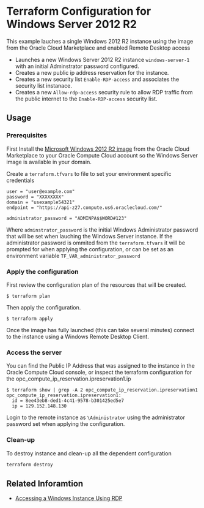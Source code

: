 Terraform Configuration for Windows Server 2012 R2
==================================================

This example lauches a single Windows 2012 R2 instance using the image from the Oracle Cloud Marketplace and enabled Remote Desktop access

-	Launches a new Windows Server 2012 R2 instance `windows-server-1` with an initial Adminstrator password configured.
-	Creates a new public ip address reservation for the instance.
-	Creates a new security list `Enable-RDP-access` and associates the security list instanace.
-	Creates a new `Allow-rdp-access` security rule to allow RDP traffic from the public internet to the `Enable-RDP-access` security list.

Usage
-----

### Prerequisites

First Install the [Microsoft Windows 2012 R2 image](https://cloud.oracle.com/marketplace/en_US/listing/7055818) from the Oracle Cloud Marketplace to your Oracle Compute Cloud account so the Windows Server image is available in your domain.

Create a `terraform.tfvars` to file to set your environment specific credentials

```
user = "user@example.com"
password = "XXXXXXXX"
domain = "usexample54321"
endpoint = "https://api-z27.compute.us6.oraclecloud.com/"

administrator_password = "ADMINPA$$WORD#123"
```

Where `adminstrator_password` is the initial Windows Administrator password that will be set when lauching the Windows Server instance. If the administrator password is ommited from the `terraform.tfvars` it will be prompted for when applying the configuration, or can be set as an environment variable `TF_VAR_administrator_password`

### Apply the configuration

First review the configuration plan of the resources that will be created.

```
$ terraform plan
```

Then apply the configuration.

```
$ terraform apply
```

Once the image has fully launched (this can take several minutes) connect to the instance using a Windows Remote Desktop Client.

### Access the server

You can find the Public IP Address that was assigned to the instance in the Oracle Compute Cloud console, or inspect the terraform configuration for the opc_compute_ip_reservation.ipreservation1.ip

```
$ terraform show | grep -A 2 opc_compute_ip_reservation.ipreservation1
opc_compute_ip_reservation.ipreservation1:
  id = 8ee43eb8-ded1-4c41-9578-b301425ed5e7
  ip = 129.152.148.130
```

Login to the remote instance as `\Administrator` using the administrator password set when applying the configuration.

### Clean-up

To destroy instance and clean-up all the dependent configuration

```sh
terraform destroy
```

Related Inforamtion
-------------------

-	[Accessing a Windows Instance Using RDP](https://docs.oracle.com/cloud/latest/stcomputecs/STCSG/GUID-08D93BEF-6FE4-4815-AC4F-30396ED69830.htm#STCSG-GUID-08D93BEF-6FE4-4815-AC4F-30396ED69830)
